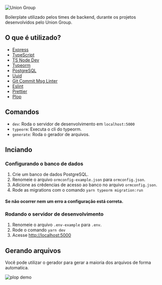 ![Union Group](https://res.cloudinary.com/dbnq26wqe/image/upload/v1644082143/others/LOGO_GRUPO_4-removebg-preview_k3ptag.png)

Boilerplate utilizado pelos times de backend, durante os projetos desenvolvidos pelo Union Group.

## O que é utilizado?
- [Express](https://expressjs.com/pt-br/)
- [TypeScript](https://www.typescriptlang.org/)
- [TS Node Dev](https://github.com/wclr/ts-node-dev)
- [Typeorm](https://typeorm.io/)
- [PostgreSQL](https://www.postgresql.org/)
- [Uuid](https://github.com/uuidjs/uuid)
- [Git Commit Msg Linter](https://github.com/legend80s/commit-msg-linter)
- [Eslint](https://eslint.org/)
- [Prettier](https://prettier.io/)
- [Plop](https://github.com/plopjs/plop)

## Comandos

- `dev`: Roda o servidor de desenvolvimento em `localhost:5000`
- `typeorm`: Executa o cli do typeorm.
- `generate`: Roda o gerador de arquivos.

## Inciando

### Configurando o banco de dados
1. Crie um banco de dados PostgreSQL.
2. Renomeie o arquivo `ormconfig-example.json` para `ormconfig.json`.
3. Adicione as crêdencias de acesso ao banco no arquivo `ormconfig.json`.
4. Rode as migrations com o comando `yarn typeorm migration:run`
#### Se não ocorrer nem um erro a configuração está correta.

### Rodando o servidor de desenvolvimento
1. Renomeie o arquivo `.env-example` para `.env`.
2. Rode o comando `yarn dev`
3. Acesse [http://localhost:5000](http://localhost:5000)

## Gerando arquivos
Você pode utilizar o gerador para gerar a maioria dos arquivos de forma automatica.

![plop demo](https://res.cloudinary.com/dbnq26wqe/image/upload/v1645127370/others/node_zntvds.gif)



